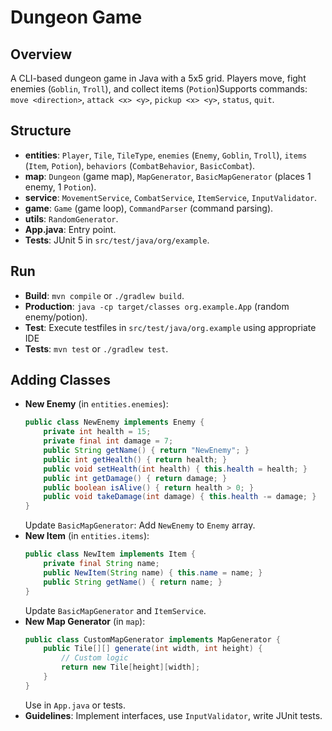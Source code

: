 # Dungeon Game

## Overview
A CLI-based dungeon game in Java with a 5x5 grid. Players move, fight enemies (`Goblin`, `Troll`), and collect items (`Potion`)Supports commands: `move <direction>`, `attack <x> <y>`, `pickup <x> <y>`, `status`, `quit`.

## Structure
- **entities**: `Player`, `Tile`, `TileType`, `enemies` (`Enemy`, `Goblin`, `Troll`), `items` (`Item`, `Potion`), `behaviors` (`CombatBehavior`, `BasicCombat`).
- **map**: `Dungeon` (game map), `MapGenerator`, `BasicMapGenerator` (places 1 enemy, 1 `Potion`).
- **service**: `MovementService`, `CombatService`, `ItemService`, `InputValidator`.
- **game**: `Game` (game loop), `CommandParser` (command parsing).
- **utils**: `RandomGenerator`.
- **App.java**: Entry point.
- **Tests**: JUnit 5 in `src/test/java/org/example`.

## Run
- **Build**: `mvn compile` or `./gradlew build`.
- **Production**: `java -cp target/classes org.example.App` (random enemy/potion).
- **Test**: Execute testfiles in `src/test/java/org.example` using appropriate IDE
- **Tests**: `mvn test` or `./gradlew test`.

## Adding Classes
- **New Enemy** (in `entities.enemies`):
  ```java
  public class NewEnemy implements Enemy {
      private int health = 15;
      private final int damage = 7;
      public String getName() { return "NewEnemy"; }
      public int getHealth() { return health; }
      public void setHealth(int health) { this.health = health; }
      public int getDamage() { return damage; }
      public boolean isAlive() { return health > 0; }
      public void takeDamage(int damage) { this.health -= damage; }
  }
  ```
  Update `BasicMapGenerator`: Add `NewEnemy` to `Enemy` array.
- **New Item** (in `entities.items`):
  ```java
  public class NewItem implements Item {
      private final String name;
      public NewItem(String name) { this.name = name; }
      public String getName() { return name; }
  }
  ```
  Update `BasicMapGenerator` and `ItemService`.
- **New Map Generator** (in `map`):
  ```java
  public class CustomMapGenerator implements MapGenerator {
      public Tile[][] generate(int width, int height) {
          // Custom logic
          return new Tile[height][width];
      }
  }
  ```
  Use in `App.java` or tests.
- **Guidelines**: Implement interfaces, use `InputValidator`, write JUnit tests.


